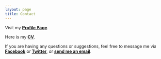 ```yaml
---
layout: page
title: Contact
---
```

Visit my [**Profile Page**](https://andreashih.github.io/).

Here is my [**CV**](https://andreashih.github.io/cv/).

If you are having any questions or suggestions, feel free to message me via [**Facebook**](https://www.facebook.com/andreashih1997) or [**Twitter**](https://twitter.com/intent/tweet?text=%40andreashih1997), or [**send me an email**](mailto:r08142004@ntu.edu.tw).
